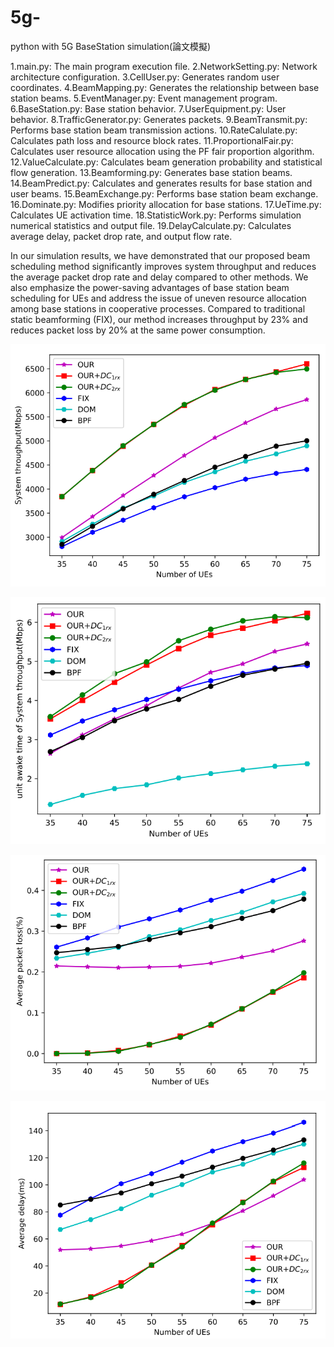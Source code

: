 # 5g-
python with 5G BaseStation simulation(論文模擬)

1.main.py: The main program execution file.
2.NetworkSetting.py: Network architecture configuration.
3.CellUser.py: Generates random user coordinates.
4.BeamMapping.py: Generates the relationship between base station beams.
5.EventManager.py: Event management program.
6.BaseStation.py: Base station behavior.
7.UserEquipment.py: User behavior.
8.TrafficGenerator.py: Generates packets.
9.BeamTransmit.py: Performs base station beam transmission actions.
10.RateCalulate.py: Calculates path loss and resource block rates.
11.ProportionalFair.py: Calculates user resource allocation using the PF fair proportion algorithm.
12.ValueCalculate.py: Calculates beam generation probability and statistical flow generation.
13.Beamforming.py: Generates base station beams.
14.BeamPredict.py: Calculates and generates results for base station and user beams.
15.BeamExchange.py: Performs base station beam exchange.
16.Dominate.py: Modifies priority allocation for base stations.
17.UeTime.py: Calculates UE activation time.
18.StatisticWork.py: Performs simulation numerical statistics and output file.
19.DelayCalculate.py: Calculates average delay, packet drop rate, and output flow rate.

In our simulation results, we have demonstrated that our proposed beam scheduling method significantly improves system throughput and reduces the average packet drop rate and delay compared to other methods. We also emphasize the power-saving advantages of base station beam scheduling for UEs and address the issue of uneven resource allocation among base stations in cooperative processes. Compared to traditional static beamforming (FIX), our method increases throughput by 23% and reduces packet loss by 20% at the same power consumption.

![image](https://github.com/t87476909/5g-/blob/main/Simulation%20results/Figure_1.PNG)

![image](https://github.com/t87476909/5g-/blob/main/Simulation%20results/Figure_2.PNG)

![image](https://github.com/t87476909/5g-/blob/main/Simulation%20results/Figure_3.PNG)

![image](https://github.com/t87476909/5g-/blob/main/Simulation%20results/Figure_4.PNG)
